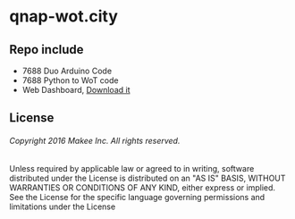 # qnap-wot.city
## Repo include

* 7688 Duo Arduino Code
* 7688 Python to WoT code
* Web Dashboard, [Download it](https://drive.google.com/open?id=0ByZIWa5w9vEtR2FBRjNmb2I3cU0)

## License

###### Copyright 2016 Makee Inc. All rights reserved.

Unless required by applicable law or agreed to in writing, software
distributed under the License is distributed on an "AS IS" BASIS,
WITHOUT WARRANTIES OR CONDITIONS OF ANY KIND, either express or implied.
See the License for the specific language governing permissions and
limitations under the License




